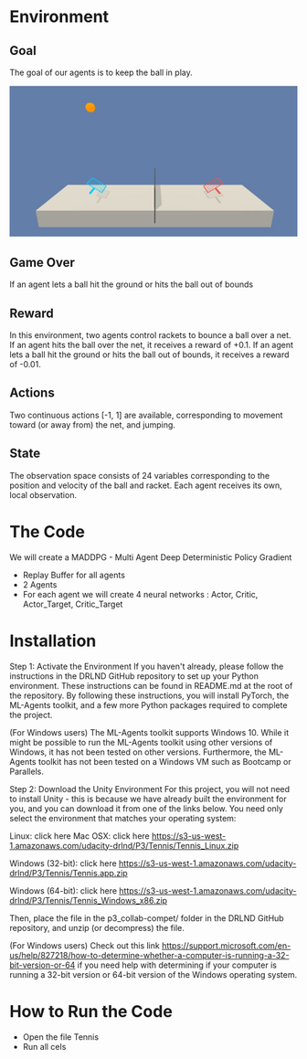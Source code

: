 # Environment

## Goal
The goal of our agents is to keep the ball in play.

![tennis](tennis.JPG)

## Game Over
If an agent lets a ball hit the ground or hits the ball out of bounds

## Reward
In this environment, two agents control rackets to bounce a ball over a net. If an agent hits the ball over the net, it receives a reward of +0.1. If an agent lets a ball hit the ground or hits the ball out of bounds, it receives a reward of -0.01.

## Actions
Two continuous actions [-1, 1] are available, corresponding to movement toward (or away from) the net, and jumping.

## State
The observation space consists of 24 variables corresponding to the position and velocity of the ball and racket. Each agent receives its own, local observation.

# The Code
We will create a MADDPG -  Multi Agent Deep Deterministic Policy Gradient 
- Replay Buffer for all agents
- 2 Agents
- For each agent we will create 4 neural networks : Actor, Critic, Actor_Target, Critic_Target

# Installation
Step 1: Activate the Environment
If you haven't already, please follow the instructions in the DRLND GitHub repository to set up your Python environment. These instructions can be found in README.md at the root of the repository. By following these instructions, you will install PyTorch, the ML-Agents toolkit, and a few more Python packages required to complete the project.

(For Windows users) The ML-Agents toolkit supports Windows 10. While it might be possible to run the ML-Agents toolkit using other versions of Windows, it has not been tested on other versions. Furthermore, the ML-Agents toolkit has not been tested on a Windows VM such as Bootcamp or Parallels.


Step 2: Download the Unity Environment
For this project, you will not need to install Unity - this is because we have already built the environment for you, and you can download it from one of the links below. You need only select the environment that matches your operating system:

Linux: click here
Mac OSX: click here https://s3-us-west-1.amazonaws.com/udacity-drlnd/P3/Tennis/Tennis_Linux.zip

Windows (32-bit): click here https://s3-us-west-1.amazonaws.com/udacity-drlnd/P3/Tennis/Tennis.app.zip

Windows (64-bit): click here https://s3-us-west-1.amazonaws.com/udacity-drlnd/P3/Tennis/Tennis_Windows_x86.zip

Then, place the file in the p3_collab-compet/ folder in the DRLND GitHub repository, and unzip (or decompress) the file.

(For Windows users) Check out this link https://support.microsoft.com/en-us/help/827218/how-to-determine-whether-a-computer-is-running-a-32-bit-version-or-64 if you need help with determining if your computer is running a 32-bit version or 64-bit version of the Windows operating system.

# How to Run the Code
- Open the file Tennis
- Run all cels
